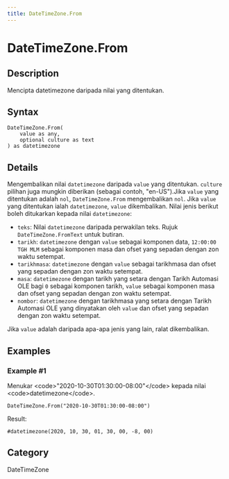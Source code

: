```yaml
---
title: DateTimeZone.From
---
```


# DateTimeZone.From


## Description

Mencipta datetimezone daripada nilai yang ditentukan.


## Syntax

```powerquery
DateTimeZone.From(
    value as any,
    optional culture as text
) as datetimezone
```


## Details

Mengembalikan nilai <code>datetimezone</code> daripada <code>value</code> yang ditentukan. <code>culture</code> pilihan juga mungkin diberikan (sebagai contoh, "en-US").Jika <code>value</code> yang ditentukan adalah <code>nol</code>, <code>DateTimeZone.From</code> mengembalikan <code>nol</code>. Jika <code>value</code> yang ditentukan ialah <code>datetimezone</code>, <code>value</code> dikembalikan. Nilai jenis berikut boleh ditukarkan kepada nilai <code>datetimezone</code>:      <ul>        <li><code>teks</code>: Nilai <code>datetimezone</code> daripada perwakilan teks. Rujuk <code>DateTimeZone.FromText</code> untuk butiran.</li>        <li><code>tarikh</code>: <code>datetimezone</code> dengan <code>value</code> sebagai komponen data, <code>12:00:00 TGH MLM</code> sebagai komponen masa dan ofset yang sepadan dengan zon waktu setempat.</li>        <li><code>tarikhmasa</code>: <code>datetimezone</code> dengan <code>value</code> sebagai tarikhmasa dan ofset yang sepadan dengan zon waktu setempat.</li>        <li><code>masa</code>: <code>datetimezone</code> dengan tarikh yang setara dengan Tarikh Automasi OLE bagi <code>0</code> sebagai komponen tarikh, <code>value</code> sebagai komponen masa dan ofset yang sepadan dengan zon waktu setempat.</li>        <li><code>nombor</code>: <code>datetimezone</code> dengan tarikhmasa yang setara dengan Tarikh Automasi OLE yang dinyatakan oleh <code>value</code> dan ofset yang sepadan dengan zon waktu setempat.</li>      </ul>Jika <code>value</code> adalah daripada apa-apa jenis yang lain, ralat dikembalikan.


## Examples

### Example #1 
Menukar &lt;code&gt;&#34;2020-10-30T01:30:00-08:00&#34;&lt;/code&gt; kepada nilai &lt;code&gt;datetimezone&lt;/code&gt;.
```powerquery
DateTimeZone.From("2020-10-30T01:30:00-08:00")
```

Result: 
```powerquery
#datetimezone(2020, 10, 30, 01, 30, 00, -8, 00)
```




## Category
DateTimeZone
